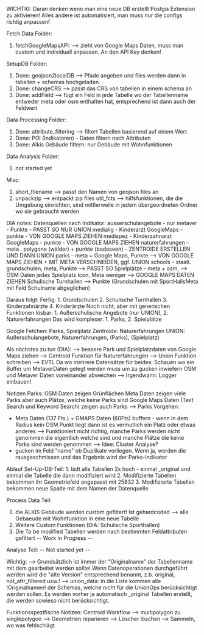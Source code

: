WICHTIG:
Daran denken wenn man eine neue DB erstellt Postgis Extension zu aktivieren! Alles andere ist automatisiert, man muss nur die configs richtig anpassenf

Fetch Data Folder:

1. fetchGoogleMapsAPI: --> zieht von Google Maps Daten, muss man custom und individuell anpassen. An den API Key denken!

SetupDB Folder:

1. Done: geojson2localDB --> Pfade angeben und files werden dann in tabellen + schemas hochgeladen
2. Done: changeCRS --> passt das CRS von tabellen in einem schema an
3. Done: addField --> fügt ein Feld in jede Tabelle wo der Tabellenname entweder meta oder osm enthalten hat, entsprechend ist dann auch der Feldwert

Data Processing Folder:

1.  Done: attribute_filtering --> filtert Tabellen basierend auf einem Wert
2.  Done: POI (Indikatoren) - Daten filtern nach Attributen
3.  Done: Alkis Gebäude filtern: nur Gebäude mit Wohnfunktionen

Data Analysis Folder:

1. not started yet

Misc:

1. short_filename --> passt den Namen von geojson files an
2. unpackzip --> entpackt zip files
   util_fcts --> hilfsfunktionen, die die Umgebung einrichten, sind mittlerweile in jedem übergeordneten Ordner wo sie gebraucht werden

DIA notes:
Datenquellen nach Indikator:
ausserschulangebote - nur metaver - Punkte - PASST SO NUR UNION
mediallg - Kinderarzt GoogleMaps - punkte - VON GOOGLE MAPS ZIEHEN
medispez - Kinderzahnarzt GoogleMaps - punkte - VON GOOGLE MAPS ZIEHEN
naturerfahrungen - meta , polygone (wälder) + punkte (badeseen) - ZENTROIDE ERSTELLEN UND DANN UNION
parks - meta + Google Maps, Punkte --> VON GOOGLE MAPS ZIEHEN + MIT META VERSCHNEIDEN, ggf. UNION
schools - staatl. grundschulen, meta, Punkte --> PASST SO
Spielplätze - meta + osm, --> OSM Daten jedes Spielplatz Icon, Meta weniger --> GOOGLE MAPS DATEN ZIEHEN
Schulische Turnhallen --> Punkte (Grundschulen mit SportHallsMeta mit Feld Schulname abgeglichen)

Daraus folgt:
Fertig: 1. Grundschulen 2. Schulische Turnhallen 3. Kinderzahnärzte 4. Kinderärzte
Noch nicht, aber mit generischen Funktionen lösbar: 1. Außerschulische Angebote (nur UNION), 2. Naturerfahrungen
Das wird komplexer: 1. Parks, 2. Spielplätze

Google Fetchen: Parks, Spielplatz
Zentroide: Naturerfahrungen
UNION: Außerschulangebote, Naturerfahrungen, (Parks), (Spielplatz)

Als nächstes zu tun (DIA):
--> bessere Park und Spielplatzdaten von Google Maps ziehen
--> Centroid Funktion für Naturerfahrungen
--> Union Funktion schreiben
--> EVTL Da wo mehrere Datensätze für beides: Schauen wo ein Buffer um MetaverDaten gelegt werden muss um zu gucken inwiefern OSM und Metaver Daten voneinander abweichen
--> Irgendwann: Logger einbauen!

Notizen Parks:
OSM Daten zeigen Grünflächen
Meta Daten zeigen viele Parks aber auch Plätze, welche keine Parks sind
Google Maps Daten (Text Search und Keyword Search) zeigen auch Parks
--> Parks Vorgehen:

- Meta Daten (137 Fts.) + GMAPS Daten (60Fts) buffern - wenn in dem Radius kein OSM Punkt liegt dann ist es vermutlich ein Platz oder etwas anderes
  --> Funktioniert nicht richtig, manche Parks werden nicht genommen die eigentlich welche sind und manche Plätze die keine Parks sind werden genommen
  --> Idee: Cluster Analyse?
- gucken im Feld "name" ob Duplikate vorliegen. Wenn ja, werden die rausgeschmissen und das Ergebnis wird der Parks-Indikator

Ablauf
Set-Up-DB-Teil: 1. lädt alle Tabellen 2x hoch - einmal \_original und einmal die Tabelle die dann modifiziert wird 2. Modifizierte Tabellen bekommen ihr Geometriefeld angepasst mit 25832 3. Modifizierte Tabellen bekommen neue Spalte mit dem Namen der Datenquelle

Process Data Teil:

1. die ALKIS Gebäude werden custom gefiltert! Ist gehardcoded --> alle Gebaeude mit Wohnfunktion in eine neue Tabelle
2. Weitere Custom Funktionen (DIA: Schulische Sporthallen)
3. Die To be modified Tabellen werden nach bestimmten Feldattributen gefiltert
   -- Work in Progress --

Analyse Teil:
-- Not started yet --

Wichtig:
--> Grundsätzlich ist immer der "Originalname" der Tabellenname mit dem gearbeitet werden sollte! Wenn Datenoperationen durchgeführt werden wird die "alte Version" entsprechend benannt, z.b. original, not_attr_filtered usw.!
--> union_data: in die Liste kommen alle !Originalnamen! der Schemas, welche nicht für die UnionOps berücksichtigt werden sollen. Es werden vorher ja automatisch \_original Tabellen erstellt, die werden sowieso nicht berücksichtigt.

Funktionsspezifische Notizen:
Centroid Workflow
--> multipolygon zu singlepolygon
--> Geometrien reparieren
--> Löscher löschen
--> Sammeln, wo was fehlschlägt
